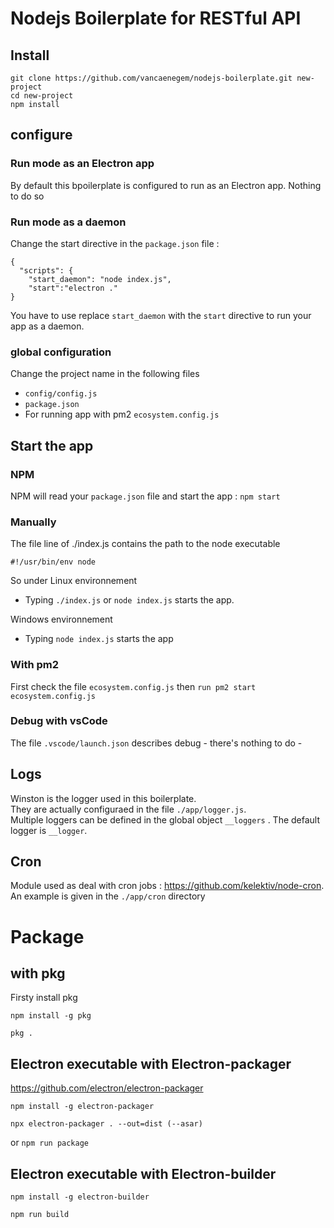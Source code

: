 # Nodejs Boilerplate for RESTful API

## Install

```
git clone https://github.com/vancaenegem/nodejs-boilerplate.git new-project
cd new-project
npm install
```

## configure

### Run mode as an Electron app
By default this bpoilerplate is configured to run as an Electron app. Nothing to do so

### Run mode as a daemon
Change the start directive in the ```package.json``` file :

```
{
  "scripts": {
    "start_daemon": "node index.js",
    "start":"electron ."
}
```
You have to use replace ```start_daemon``` with the ```start``` directive to run your app as a daemon.


### global configuration

Change the project name in the following files
- ```config/config.js```
- ```package.json```
- For running app with pm2 ```ecosystem.config.js```

## Start the app

### NPM

NPM will read your ```package.json``` file and start the app : 
```npm start```

### Manually

The file line of ./index.js contains the path to the node executable
```
#!/usr/bin/env node
```

So under Linux environnement
- Typing ```./index.js``` or ```node index.js``` starts the app.

Windows environnement
- Typing ```node index.js``` starts the app

### With pm2

First check the file ```ecosystem.config.js``` then ```run pm2 start ecosystem.config.js```

### Debug with vsCode

The file ```.vscode/launch.json``` describes debug - there's nothing to do -

## Logs

Winston is the logger used in this boilerplate.<br />
They are actually configuraed in the file ```./app/logger.js```.<br/>
Multiple loggers can be defined in the global object ```__loggers``` . The default logger is  ```__logger```.


## Cron
Module used as deal with cron jobs :
https://github.com/kelektiv/node-cron. <br />
An example is given in the ```./app/cron``` directory

# Package

## with pkg

Firsty install pkg

```npm install -g pkg```

```pkg .```

## Electron executable with Electron-packager

https://github.com/electron/electron-packager

```npm install -g electron-packager```

```npx electron-packager . --out=dist (--asar)```

or ```npm run package```

## Electron executable with Electron-builder

```npm install -g electron-builder```

```npm run build```